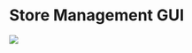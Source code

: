 # Store Management GUI

![](https://raw.githubusercontent.com/raulpacheco2k/Store-Managemen-GUI/main/docs/images/interface.png)
